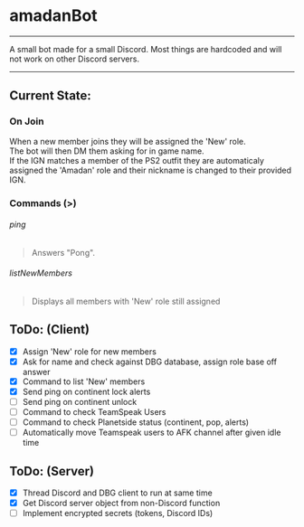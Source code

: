 # amadanBot
 ---
A small bot made for a small Discord. Most things are hardcoded and will not work on other Discord servers.
___

## Current State:

### On Join
When  a new member joins they will be assigned the 'New' role.  
The bot will then DM them asking for in game name.  
If the IGN matches a member of the PS2 outfit they are automaticaly assigned  the 'Amadan' role and their nickname is changed to their provided IGN.

### Commands (>)
###### ping
>Answers "Pong".
###### listNewMembers
>Displays all members with 'New' role still assigned
## ToDo: (Client)
- [x] Assign 'New' role for new members
- [x] Ask for name and check against DBG database, assign role base off answer
- [x] Command to list 'New' members
- [x] Send ping on continent lock alerts
- [ ] Send ping on continent unlock
- [ ] Command to check TeamSpeak Users
- [ ] Command to check Planetside status (continent, pop, alerts)
- [ ] Automatically move Teamspeak users to AFK channel after given idle time
## ToDo: (Server)
- [x] Thread Discord and DBG client to run at same time
- [x] Get Discord server object from non-Discord function
- [ ] Implement encrypted secrets (tokens, Discord IDs)